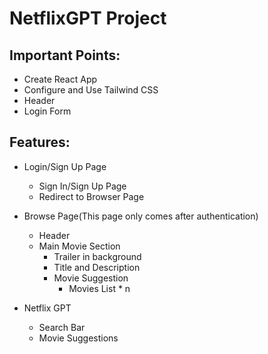 # NetflixGPT Project

## Important Points:

- Create React App
- Configure and Use Tailwind CSS
- Header
- Login Form

## Features:

- Login/Sign Up Page
  - Sign In/Sign Up Page
  - Redirect to Browser Page
- Browse Page(This page only comes after authentication)

  - Header
  - Main Movie Section
    - Trailer in background
    - Title and Description
    - Movie Suggestion
      - Movies List \* n

- Netflix GPT
  - Search Bar
  - Movie Suggestions
